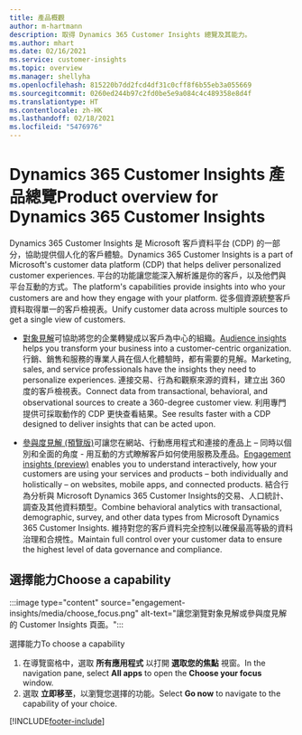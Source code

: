 ```yaml
---
title: 產品概觀
author: m-hartmann
description: 取得 Dynamics 365 Customer Insights 總覽及其能力。
ms.author: mhart
ms.date: 02/16/2021
ms.service: customer-insights
ms.topic: overview
ms.manager: shellyha
ms.openlocfilehash: 815220b7dd2fcd4df31c0cff8f6b55eb3a055669
ms.sourcegitcommit: 0260ed244b97c2fd0be5e9a084c4c489358e8d4f
ms.translationtype: HT
ms.contentlocale: zh-HK
ms.lasthandoff: 02/18/2021
ms.locfileid: "5476976"
---
```

# <a name="product-overview-for-dynamics-365-customer-insights"></a><span data-ttu-id="344b4-103">Dynamics 365 Customer Insights 產品總覽</span><span class="sxs-lookup"><span data-stu-id="344b4-103">Product overview for Dynamics 365 Customer Insights</span></span>

<span data-ttu-id="344b4-104">Dynamics 365 Customer Insights 是 Microsoft 客戶資料平台 (CDP) 的一部分，協助提供個人化的客戶體驗。</span><span class="sxs-lookup"><span data-stu-id="344b4-104">Dynamics 365 Customer Insights is a part of Microsoft's customer data platform (CDP) that helps deliver personalized customer experiences.</span></span> <span data-ttu-id="344b4-105">平台的功能讓您能深入解析誰是你的客戶，以及他們與平台互動的方式。</span><span class="sxs-lookup"><span data-stu-id="344b4-105">The platform's capabilities provide insights into who your customers are and how they engage with your platform.</span></span> <span data-ttu-id="344b4-106">從多個資源統整客戶資料取得單一的客戶檢視表。</span><span class="sxs-lookup"><span data-stu-id="344b4-106">Unify customer data across multiple sources to get a single view of customers.</span></span>


- <span data-ttu-id="344b4-107">[對象見解](audience-insights/overview.md)可協助將您的企業轉變成以客戶為中心的組織。</span><span class="sxs-lookup"><span data-stu-id="344b4-107">[Audience insights](audience-insights/overview.md) helps you transform your business into a customer-centric organization.</span></span> <span data-ttu-id="344b4-108">行銷、銷售和服務的專業人員在個人化體驗時，都有需要的見解。</span><span class="sxs-lookup"><span data-stu-id="344b4-108">Marketing, sales, and service professionals have the insights they need to personalize experiences.</span></span> <span data-ttu-id="344b4-109">連接交易、行為和觀察來源的資料，建立出 360 度的客戶檢視表。</span><span class="sxs-lookup"><span data-stu-id="344b4-109">Connect data from transactional, behavioral, and observational sources to create a 360-degree customer view.</span></span> <span data-ttu-id="344b4-110">利用專門提供可採取動作的 CDP 更快查看結果。</span><span class="sxs-lookup"><span data-stu-id="344b4-110">See results faster with a CDP designed to deliver insights that can be acted upon.</span></span> 

- <span data-ttu-id="344b4-111">[參與度見解 (預覽版)](engagement-insights/index.yml)可讓您在網站、行動應用程式和連接的產品上 – 同時以個別和全面的角度 - 用互動的方式瞭解客戶如何使用服務及產品。</span><span class="sxs-lookup"><span data-stu-id="344b4-111">[Engagement insights (preview)](engagement-insights/index.yml) enables you to understand interactively, how your customers are using your services and products – both individually and holistically – on websites, mobile apps, and connected products.</span></span> <span data-ttu-id="344b4-112">結合行為分析與 Microsoft  Dynamics 365 Customer Insights的交易、人口統計、調查及其他資料類型。</span><span class="sxs-lookup"><span data-stu-id="344b4-112">Combine behavioral analytics with transactional, demographic, survey, and other data types from Microsoft Dynamics 365 Customer Insights.</span></span> <span data-ttu-id="344b4-113">維持對您的客戶資料完全控制以確保最高等級的資料治理和合規性。</span><span class="sxs-lookup"><span data-stu-id="344b4-113">Maintain full control over your customer data to ensure the highest level of data governance and compliance.</span></span>
 
## <a name="choose-a-capability"></a><span data-ttu-id="344b4-114">選擇能力</span><span class="sxs-lookup"><span data-stu-id="344b4-114">Choose a capability</span></span>

:::image type="content" source="engagement-insights/media/choose_focus.png" alt-text="讓您瀏覽對象見解或參與度見解的 Customer Insights 頁面。":::

<span data-ttu-id="344b4-116">選擇能力</span><span class="sxs-lookup"><span data-stu-id="344b4-116">To choose a capability</span></span>

1. <span data-ttu-id="344b4-117">在導覽窗格中，選取 **所有應用程式** 以打開 **選取您的焦點** 視窗。</span><span class="sxs-lookup"><span data-stu-id="344b4-117">In the navigation pane, select **All apps** to open the **Choose your focus** window.</span></span>
1. <span data-ttu-id="344b4-118">選取 **立即移至**，以瀏覽您選擇的功能。</span><span class="sxs-lookup"><span data-stu-id="344b4-118">Select **Go now** to navigate to the capability of your choice.</span></span>


[!INCLUDE[footer-include](includes/footer-banner.md)]